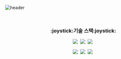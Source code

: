 
![header](https://capsule-render.vercel.app/api?text=Jawon&type=Rounded&color=#f4bbbb&height=200)

<br/>
  
<h3 align="center">:joystick:기술 스택:joystick:</h3>

<p align="center">
  <img src="https://img.shields.io/badge/JavaScript-F9FF33?style=flat-square&logo=Javascript&logoColor=black"/>&nbsp;
  <img src="https://img.shields.io/badge/React-33FFF7?style=flat-square&logo=react&logoColor=black"/>&nbsp;
  <img src="https://img.shields.io/badge/TypeScript-3766AB?style=flat-square&logo=TypeScript&logoColor=white"/>&nbsp;
</p>

<p align="center">
  <img src="https://img.shields.io/badge/Vue.js-3CA805?style=flat-square&logo=Vue.js&logoColor=white"/>&nbsp;
  <img src="https://img.shields.io/badge/CSS-053AA8?style=flat-square&logo=css3&logoColor=white"/>&nbsp;
  <img src="https://img.shields.io/badge/StyledComponent-F570DF?style=flat-square&logo=styled-components&logoColor=white"/>&nbsp;
<p>
